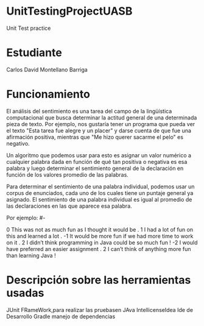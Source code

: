 # UnitTestingProjectUASB
Unit Test practice
# Estudiante
Carlos David Montellano Barriga
# Funcionamiento
El análisis del sentimiento es una tarea del campo de la lingüística computacional que busca determinar la actitud general 
de una determinada pieza de texto. Por ejemplo, nos gustaría tener un programa que pueda ver el texto "Esta tarea fue alegre 
y un placer" y darse cuenta de que fue una afirmación positiva, mientras que "Me hizo querer sacarme el pelo" es negativo.

Un algoritmo que podemos usar para esto es asignar un valor numérico a cualquier palabra dada en función de qué tan positiva o negativa es esa palabra y luego determinar el sentimiento general de la declaración en función de los valores promedio de las palabras.

Para determinar el sentimiento de una palabra individual, podemos usar un corpus de enunciados, cada uno de los cuales tiene un puntaje general ya asignado. El sentimiento de una palabra individual es igual al promedio de las declaraciones en las que aparece esa palabra.

Por ejemplo:
#-

0 This was not as much fun as I thought it would be .
1 I had a lot of fun on this and learned a lot .
-1 It would be more fun if we had more time to work on it .
2 I didn’t think programming in Java could be so much fun !
-2 I would have preferred an easier assignment .
2 I can’t think of anything more fun than learning Java !

# Descripción sobre las herramientas usadas
JUnit FRameWork,para realizar las  pruebasen JAva
IntellicenseIdea Ide de Desarrollo
Gradle manejo de dependencias